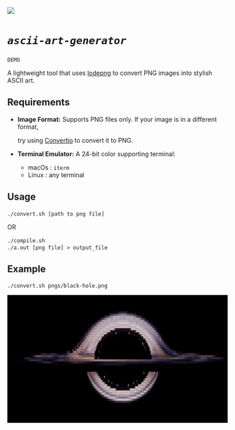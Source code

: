 ![](/screen-shots/natural-scenary.png)
# *`ascii-art-generator`*
`DEMO`

A lightweight tool that uses <a href="https://github.com/lvandeve/lodepng">lodepng</a> to convert PNG images into stylish ASCII art.

## Requirements
- **Image Format:** Supports PNG files only. If your image is in a different format,

  try using <a href="https://convertio.co/" >Convertio</a> to convert it to PNG.
- **Terminal Emulator:** A 24-bit color supporting terminal:
   - macOs : `iterm`
   - Linux : any terminal
   

## Usage
```
./convert.sh [path to png file]
```
OR
```
./compile.sh
./a.out [png file] > output_file
```

## Example
```
./convert.sh pngs/black-hole.png
```

![](/screen-shots/black-hole.png)
